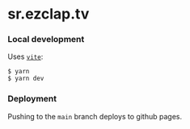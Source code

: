 # sr.ezclap.tv

### Local development

Uses [`vite`](https://vitejs.dev/):

```
$ yarn
$ yarn dev
```

### Deployment

Pushing to the `main` branch deploys to github pages.
